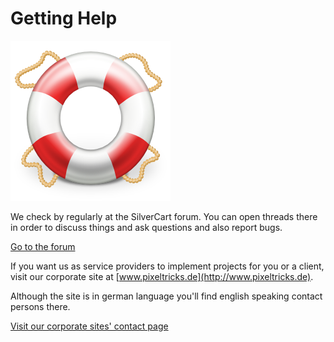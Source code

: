 # Getting Help
![](_images/silvercart-contact2.png)

We check by regularly at the SilverCart forum. You can open threads there in order to discuss things and ask questions and also report bugs.

[Go to the forum](http://www.silvercart.org/forum/)

If you want us as service providers to implement projects for you or a client, visit our corporate site at [www.pixeltricks.de](http://www.pixeltricks.de).

Although the site is in german language you'll find english speaking contact persons there.

[Visit our corporate sites' contact page](http://www.pixeltricks.de/unternehmen/kontakt/)